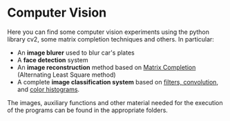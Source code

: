 # Computer Vision
Here you can find some computer vision experiments using the python library cv2, some matrix completion techniques and others. In particular:
- An **image blurer** used to blur car's plates 
- A **face detection** system
- An **image reconstruction** method based on [Matrix Completion](https://en.wikipedia.org/wiki/Matrix_completion) (Alternating Least Square method)
- A complete **image classification system** based on [filters, convolution](https://en.wikipedia.org/wiki/Kernel_(image_processing)), and [color histograms](https://en.wikipedia.org/wiki/Color_histogram).

The images, auxiliary functions and other material needed for the execution of the programs can be found in the appropriate folders.
